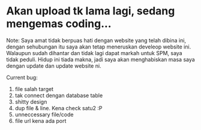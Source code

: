 # Akan upload tk lama lagi, sedang mengemas coding...





Note:
Saya amat tidak berpuas hati dengan website yang telah dibina ini, dengan sehubungan itu saya akan tetap meneruskan develeop website ini. Walaupun sudah dihantar dan tidak lagi dapat markah untuk SPM, saya tidak peduli. Hidup ini tiada makna, jadi saya akan menghabiskan masa saya dengan update dan update website ni.


Current bug:
1. file salah target
2. tak connect dengan database table
3. shitty design
4. dup file & line. Kena check satu2 :P
5. unneccessary file/code
6. file url kena ada port
